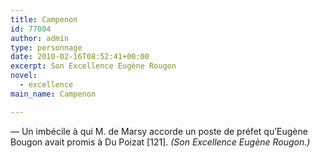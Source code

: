 ```yaml
---
title: Campenon
id: 77004
author: admin
type: personnage
date: 2010-02-16T08:52:41+00:00
excerpt: Son Excellence Eugène Rougon
novel:
  - excellence
main_name: Campenon

---
```

— Un imbécile à qui M. de Marsy accorde un poste de préfet qu&rsquo;Eugène Bougon avait promis à Du Poizat [121]. _(Son Excellence Eugène Rougon.)_